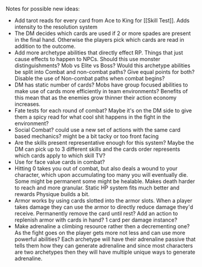 Notes for possible new ideas:
- Add tarot reads for every card from Ace to King for [[Skill Test]]. Adds intensity to the resolution system
- The DM decides which cards are used if 2 or more spades are present in the final hand. Otherwise the players pick which cards are read in addition to the outcome.
- Add more archetype abilities that directly effect RP. Things that just cause effects to happen to NPCs. Should this use monster distinguishments? Mob vs Elite vs Boss? Would this archetype abilities be split into Combat and non-combat paths? Give equal points for both? Disable the use of Non-combat paths when combat begins?
- DM has static number of cards? Mobs have group focused abilities to make use of cards more efficiently in team environments? Benefits of this mean that as the enemies grow thinner their action economy increases.
- Fate tests for each round of combat? Maybe it's on the DM side to give them a spicy read for what cool shit happens in the fight in the environment?
- Social Combat? could use a new set of actions with the same card based mechanics? might be a bit tacky or too front facing
- Are the skills present representative enough for this system? Maybe the DM can pick up to 3 different skills and the cards order represents which cards apply to which skill TV?
- Use for face value cards in combat?
- Hitting 0 takes you out of combat, but also deals a wound to your character, which upon accumulating too many you will eventually die. Some might be permanent some might be healable. Makes death harder to reach and more granular. Static HP system fits much better and rewards Physique builds a bit.
- Armor works by using cards slotted into the armor slots. When a player takes damage they can use the armor to directly reduce damage they'd receive. Permanently remove the card until rest? Add an action to replenish armor with cards in hand? 1 card per damage instance?
- Make adrenaline a climbing resource rather then a decrementing one? As the fight goes on the player gets more not less and can use more powerful abilities? Each archetype will have their adrenaline passive that tells them how they can generate adrenaline and since most characters are two archetypes then they will have multiple unique ways to generate adrenaline.